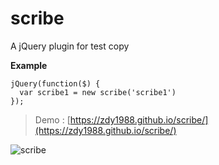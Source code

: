scribe
===========

A jQuery plugin for test copy

**Example**
```
jQuery(function($) {
  var scribe1 = new scribe('scribe1')
});
```

>	Demo : [https://zdy1988.github.io/scribe/](https://zdy1988.github.io/scribe/)

![scribe](http://zdyonline.com/scribe/image/scribe.gif)

